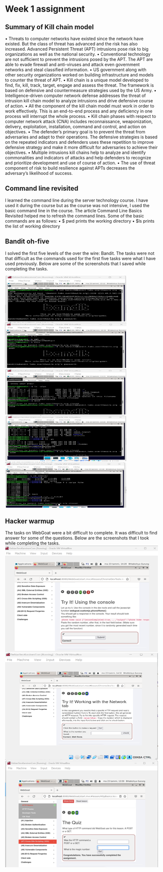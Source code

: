 # Week 1 assignment

## Summary of Kill chain model
•	Threats to computer networks have existed since the network have existed. But the class of threat has advanced and the risk has also increased. Advanced Persistent Threat (APT) intrusions pose risk to big organizations as well as the national security.
•	Conventional technology are not sufficient to prevent the intrusions posed by the APT. The APT are able to evade firewall and anti-viruses and attack even government networks and steal classified information.
•	US government along with other security organizations worked on building infrastructure and models to counter the threat of APT.
•	Kill chain is a unique model developed to find, fix, kill, track, target, engage and assess the threat. The framework is based on defensive and countermeasure strategies used by the US Army.
•	Intelligence-driven computer network defense addresses the threat of intrusion kill chain model to analyze intrusions and drive defensive course of action.
•	All the component of the kill chain model must work in order to work effectively. This is an end-to-end process and any deficiency in one process will interrupt the whole process.
•	Kill chain phases with respect to computer network attack (CNA) includes reconnaissance, weaponization, delivery, exploitation, installation, command and control, and action on objectives.
•	The defender’s primary goal is to prevent the threat from adversaries and adapt to their operations. The defensive strategies is based on the repeated indicators and defenders uses these repetition to improve defensive strategy and make it more difficult for adversaries to achieve their objectives.
•	Multiple intrusions kill chains help to analyze and identify commonalities and indicators of attacks and help defenders to recognize and prioritize development and use of course of action.
•	The use of threat component of risk to build resilience against APTs decreases the adversary’s likelihood of success.  

## Command line revisited
I learned the command line during the server technology course. I have used it during the course but as the course was not intensive, I used the basic command line in the course. The article Command Line Basics Revisited helped me to refresh the command lines.
Some of the basic commands are as follows:
•	$ pwd prints the working directory
•	$ls prints the list of working directory

## Bandit oh-five
I solved the first five levels of the over the wire: Bandit. The tasks were not that difficult as the commands used for the first five tasks were what I have used previously. Below are some of the screenshots that I saved while completing the tasks.

<img src="https://github.com/BhaGur/InfoSec/blob/main/bandit0.png" width="400" height="150"> 
<img src="https://github.com/BhaGur/InfoSec/blob/main/bandit1.png" width="400" height="150"> 
<img src="https://github.com/BhaGur/InfoSec/blob/main/bandit2.png" width="400" height="150"> 
<img src="https://github.com/BhaGur/InfoSec/blob/main/bandit3.png" width="400" height="150"> 
<img src="https://github.com/BhaGur/InfoSec/blob/main/bandit4.png" width="400" height="150"> 



## Hacker warmup
The tasks on WebGoat were a bit difficult to complete. It was difficult to find answer for some of the questions. Below are the screenshots that I took while completing the tasks.
<img src="https://github.com/BhaGur/InfoSec/blob/main/devtools.png" width="700" height="350"> 
<img src="https://github.com/BhaGur/InfoSec/blob/main/devtools2.png" width="700" height="350"> 
<img src="https://github.com/BhaGur/InfoSec/blob/main/httpbasics.png" width="700" height="350"> 

